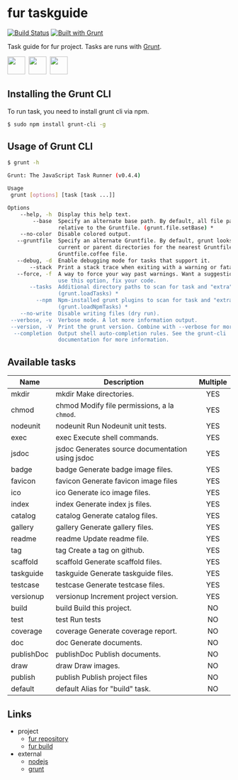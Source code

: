 fur taskguide
======

[![Build Status][my_build_badge_url]][my_build_url]
[![Built with Grunt](https://cdn.gruntjs.com/builtwith.png)](http://gruntjs.com/)

Task guide for fur project.
Tasks are runs with [Grunt][grunt_url].

<a href="https://github.com/tick-tack/fur"><img style="height:40px;" src="https://raw.githubusercontent.com/tick-tack/fur/master/dist/images/fur/fur-favicon.png" height="40"></a>
&nbsp;<a href="http://gruntjs.com/"><img style="height:40px" src="http://gruntjs.com/img/grunt-logo.png" height="40"></a>
&nbsp;<a href="http://nodejs.org/"><img style="height:40px;" src="http://nodejs.org/images/logos/nodejs-dark.png" height="40"></a>



Installing the Grunt CLI
-----

To run task, you need to install grunt cli via npm.

```bash
$ sudo npm install grunt-cli -g
```

Usage of Grunt CLI
-----
```bash
$ grunt -h

Grunt: The JavaScript Task Runner (v0.4.4)

Usage
 grunt [options] [task [task ...]]

Options
    --help, -h  Display this help text.                                        
        --base  Specify an alternate base path. By default, all file paths are 
                relative to the Gruntfile. (grunt.file.setBase) *              
    --no-color  Disable colored output.                                        
   --gruntfile  Specify an alternate Gruntfile. By default, grunt looks in the 
                current or parent directories for the nearest Gruntfile.js or  
                Gruntfile.coffee file.                                         
   --debug, -d  Enable debugging mode for tasks that support it.               
       --stack  Print a stack trace when exiting with a warning or fatal error.
   --force, -f  A way to force your way past warnings. Want a suggestion? Don't
                use this option, fix your code.                                
       --tasks  Additional directory paths to scan for task and "extra" files. 
                (grunt.loadTasks) *                                            
         --npm  Npm-installed grunt plugins to scan for task and "extra" files.
                (grunt.loadNpmTasks) *                                         
    --no-write  Disable writing files (dry run).                               
 --verbose, -v  Verbose mode. A lot more information output.                   
 --version, -V  Print the grunt version. Combine with --verbose for more info. 
  --completion  Output shell auto-completion rules. See the grunt-cli          
                documentation for more information.                            

```


Available tasks
-----

| Name | Description| Multiple |
| ---------- | ------------ | :--------: |
| mkdir | mkdir  Make directories. | YES
| chmod | chmod  Modify file permissions, a la `chmod`. | YES
| nodeunit | nodeunit  Run Nodeunit unit tests. | YES
| exec | exec  Execute shell commands. | YES
| jsdoc | jsdoc  Generates source documentation using jsdoc | YES
| badge | badge  Generate badge image files. | YES
| favicon | favicon  Generate favicon image files | YES
| ico | ico  Generate ico image files. | YES
| index | index  Generate index js files. | YES
| catalog | catalog  Generate catalog files. | YES
| gallery | gallery  Generate gallery files. | YES
| readme | readme  Update readme file. | YES
| tag | tag  Create a tag on github. | YES
| scaffold | scaffold  Generate scaffold files. | YES
| taskguide | taskguide  Generate taskguide files. | YES
| testcase | testcase  Generate testcase files. | YES
| versionup | versionup  Increment project version. | YES
| build | build  Build this project. | NO
| test | test  Run tests | NO
| coverage | coverage  Generate coverage report. | NO
| doc | doc  Generate documents. | NO
| publishDoc | publishDoc  Publish documents. | NO
| draw | draw  Draw images. | NO
| publish | publish  Publish project files | NO
| default | default  Alias for "build" task. | NO



Links
-----

+ project
    + [fur repository][my_repo]
    + [fur build][my_build_url]
+ external
    + [nodejs][nodejs_url]
    + [grunt][grunt_url]



[nodejs_url]: http://nodejs.org/
[grunt_url]: http://gruntjs.com/
[grunt_badge_url]: http://cdn.gruntjs.com/builtwith.png
[my_repo]: https://github.com/tick-tack/fur
[my_build_badge_url]: https://travis-ci.org/tick-tack/fur.svg?branch=master
[my_build_url]: https://travis-ci.org/tick-tack/fur

